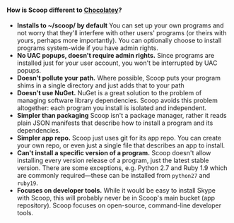 #### How is Scoop different to [Chocolatey](http://chocolatey.org)?

* **Installs to ~/scoop/ by default** You can set up your own programs and not worry that they'll interfere with other users' programs (or theirs with yours, perhaps more importantly). You can optionally choose to install programs system-wide if you have admin rights.
* **No UAC popups, doesn't require admin rights.** Since programs are installed just for your user account, you won't be interrupted by UAC popups.
* **Doesn't pollute your path.** Where possible, Scoop puts your program shims in a single directory and just adds that to your path
* **Doesn't use NuGet.** NuGet is a great solution to the problem of managing software library dependencies. Scoop avoids this problem altogether: each program you install is isolated and independent.
* **Simpler than packaging** Scoop isn't a package manager, rather it reads plain JSON manifests that describe how to install a program and its dependencies.
* **Simpler app repo.** Scoop just uses git for its app repo. You can create your own repo, or even just a single file that describes an app to install.
* **Can't install a specific version of a program.** Scoop doesn't allow installing every version release of a program, just the latest stable version. There are some exceptions, e.g. Python 2.7 and Ruby 1.9 which are commonly required—these can be installed from `python27` and `ruby19`.
* **Focuses on developer tools.** While it would be easy to install Skype with Scoop, this will probably never be in Scoop's main bucket (app repository). Scoop focuses on open-source, command-line developer tools.